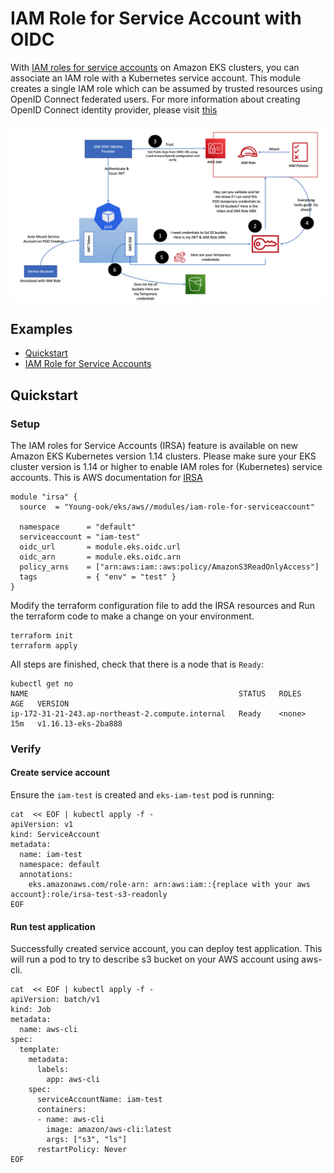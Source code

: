# IAM Role for Service Account with OIDC
With [IAM roles for service accounts](https://docs.aws.amazon.com/eks/latest/userguide/iam-roles-for-service-accounts.html) on Amazon EKS clusters, you can associate an IAM role with a Kubernetes service account. This module creates a single IAM role which can be assumed by trusted resources using OpenID Connect federated users. For more information about creating OpenID Connect identity provider, please visit [this](https://docs.aws.amazon.com/IAM/latest/UserGuide/id_roles_providers_create_oidc.html)

![aws-iam-role-for-sa](../../images/aws-iam-role-for-sa.png)

## Examples
- [Quickstart](https://github.com/Young-ook/terraform-aws-eks/blob/main/modules/iam-role-for-serviceaccount/README.md#quickstart)
- [IAM Role for Service Accounts](https://github.com/Young-ook/terraform-aws-eks/blob/main/examples/irsa/)

## Quickstart
### Setup
The IAM roles for Service Accounts (IRSA) feature is available on new Amazon EKS Kubernetes version 1.14 clusters. Please make sure your EKS cluster version is 1.14 or higher to enable IAM roles for (Kubernetes) service accounts.
This is AWS documentation for [IRSA]( https://docs.aws.amazon.com/eks/latest/userguide/iam-roles-for-service-accounts.html)
```hcl
module "irsa" {
  source  = "Young-ook/eks/aws//modules/iam-role-for-serviceaccount"

  namespace      = "default"
  serviceaccount = "iam-test"
  oidc_url       = module.eks.oidc.url
  oidc_arn       = module.eks.oidc.arn
  policy_arns    = ["arn:aws:iam::aws:policy/AmazonS3ReadOnlyAccess"]
  tags           = { "env" = "test" }
}
```
Modify the terraform configuration file to add the IRSA resources and Run the terraform code to make a change on your environment.
```
terraform init
terraform apply
```
All steps are finished, check that there is a node that is `Ready`:
```
kubectl get no
NAME                                               STATUS   ROLES    AGE   VERSION
ip-172-31-21-243.ap-northeast-2.compute.internal   Ready    <none>   15m   v1.16.13-eks-2ba888
```

### Verify
#### Create service account
Ensure the `iam-test` is created and `eks-iam-test` pod is running:
```
cat  << EOF | kubectl apply -f -
apiVersion: v1
kind: ServiceAccount
metadata:
  name: iam-test
  namespace: default
  annotations:
    eks.amazonaws.com/role-arn: arn:aws:iam::{replace with your aws account}:role/irsa-test-s3-readonly
EOF
```

#### Run test application
Successfully created service account, you can deploy test application. This will run a pod to try to describe s3 bucket on your AWS account using aws-cli.
```
cat  << EOF | kubectl apply -f -
apiVersion: batch/v1
kind: Job
metadata:
  name: aws-cli
spec:
  template:
    metadata:
      labels:
        app: aws-cli
    spec:
      serviceAccountName: iam-test
      containers:
      - name: aws-cli
        image: amazon/aws-cli:latest
        args: ["s3", "ls"]
      restartPolicy: Never
EOF
```
